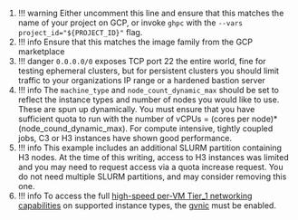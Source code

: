 1. !!! warning
       Either uncomment this line and ensure that this matches the name of your project on GCP,
       or invoke `ghpc` with the `--vars project_id="${PROJECT_ID}"` flag.
2. !!! info
       Ensure that this matches the image family from the GCP marketplace
3. !!! danger
       `0.0.0.0/0` exposes TCP port 22 the entire world, fine for testing ephemeral clusters,
       but for persistent clusters you should limit traffic to your organizations IP range or
       a hardened bastion server
4. !!! info
       The `machine_type` and `node_count_dynamic_max` should be set to reflect the instance
       types and number of nodes you would like to use. These are spun up dynamically. You
       must ensure that you have sufficient quota to run with the number of vCPUs = (cores
       per node)*(node_cound_dynamic_max). For compute intensive, tightly coupled jobs, C3
       or H3 instances have shown good performance.
5. !!! info
       This example includes an additional SLURM partition containing H3 nodes. At the time
       of this writing, access to H3 instances was limited and you may need to request access
       via a quota increase request. You do not need multiple SLURM partitions, and may
       consider removing this one.
6. !!! info
       To access the full [high-speed per-VM Tier_1 networking capabilities][Tier_1 networking] on supported instance types, the
       [gvnic] must be enabled.

[TIer_1 networking]: https://cloud.google.com/compute/docs/networking/configure-vm-with-high-bandwidth-configuration
[gvnic]: https://cloud.google.com/compute/docs/networking/using-gvnic
